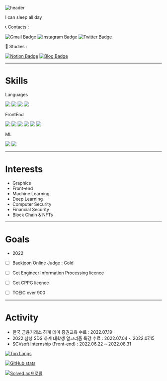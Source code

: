 ![header](https://capsule-render.vercel.app/api?type=waving&color=auto&height=300&section=header&text=Ji%20Seungha&fontSize=90&animation=fadeIn&fontAlignY=38)
<p style="font-size:24px text-align:center;"> I can sleep all day </p>

📞 Contacts : 

 [![Gmail Badge](https://img.shields.io/badge/Gmail-d14836?style=flat-square&logo=Gmail&logoColor=white&link=mailto:jish0210@gmail.com)](mailto:jish0210@gmail.com) [![Instagram Badge](
 https://img.shields.io/badge/Instagram-E4405F?style=flat-square&logo=instagram&logoColor=white&link=https://www.instagram.com/ji.__.sssha/)](https://www.instagram.com/ji.__.sssha/) [![Twitter Badge](https://img.shields.io/badge/Twitter-1DA1F2?style=flat-square&logo=twitter&logoColor=white&link=https://twitter.com/yaguu_uu)](https://twitter.com/yaguu_uu) 

📖 Studies : 

 [![Notion Badge](https://img.shields.io/badge/Notion-%23000000.svg?style=flat-square&logo=notion&logoColor=white)](https://www.notion.so/i-love-baseball/p-cc1257d8485b4535b2bbb6bc36302bc3) [![Blog Badge](http://img.shields.io/badge/-Blog-black?style=flat-square&link=https://li13rary.tistory.com/)](https://li13rary.tistory.com/)  

---
# Skills

Languages

<img src ="https://img.shields.io/badge/Python-3776AB.svg?&style=flat-square&logo=Python&logoColor=white"/> <img src="https://img.shields.io/badge/github-181717?style=flat-square&logo=github&logoColor=white"> <img src="https://img.shields.io/badge/C%2B%2B-00599C?logo=c%2B%2B&style=flat-square&logo=github&logoColor=white"> <img src="https://img.shields.io/badge/JAVA-007396?style=flat-square&logo=java&logoColor=white">

FrontEnd

<img src="https://img.shields.io/badge/html-F7DF1E?style=flat-square&logo=html5&logoColor=white"> <img src="https://img.shields.io/badge/css-E34F26?style=flat-square&logo=css3&logoColor=white"> <img src="https://img.shields.io/badge/react-61DAFB?style=flat-square&logo=react&logoColor=black"> <img src="https://img.shields.io/badge/javascript-F7DF1E?style=flat-square&logo=javascript&logoColor=black"> <img src="https://img.shields.io/badge/Next-black?style=for-the-badge&logo=next.js&logoColor=white"> <img src="https://img.shields.io/badge/tailwindcss-%2338B2AC.svg?style=for-the-badge&logo=tailwind-css&logoColor=white"> 

ML

<img src="https://img.shields.io/badge/numpy-%23013243.svg?style=for-the-badge&logo=numpy&logoColor=white"> <img src="https://img.shields.io/badge/PyTorch-%23EE4C2C.svg?style=for-the-badge&logo=PyTorch&logoColor=white">

---
# Interests

- Graphics
- Front-end
- Machine Learning
- Deep Learning
- Computer Security
- Financial Security
- Block Chain & NFTs


---
# Goals
- 2022
- [ ] Baekjoon Online Judge : Gold
- [ ] Get Engineer Information Processing licence
- [ ] Get CPPG licence
- [ ] TOEIC over 900


---
# Activity
- 한국 금융거래소 하계 테마 증권교육 수료 : 2022.07.19
- 2022 삼성 SDS 하계 대학생 알고리즘 특강 수료 : 2022.07.04 ~ 2022.07.15
- SCVsoft Internship (Front-end) : 2022.06.22 ~ 2022.08.31


[![Top Langs](https://github-readme-stats.vercel.app/api/top-langs/?username=JiSeungha&layout=compact)](https://github.com/anuraghazra/github-readme-stats)


[![GitHub stats](https://github-readme-stats.vercel.app/api?username=JiSeungha)](https://github.com/JiSeungha/github-readme-stats)


[![Solved.ac프로필](http://mazassumnida.wtf/api/v2/generate_badge?boj=li13rary)](https://solved.ac/li13rary)

